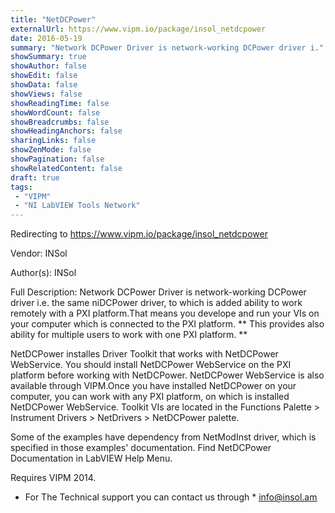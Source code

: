 ```yaml
---
title: "NetDCPower"
externalUrl: https://www.vipm.io/package/insol_netdcpower
date: 2016-05-19
summary: "Network DCPower Driver is network-working DCPower driver i."
showSummary: true
showAuthor: false
showEdit: false
showData: false
showViews: false
showReadingTime: false
showWordCount: false
showBreadcrumbs: false
showHeadingAnchors: false
sharingLinks: false
showZenMode: false
showPagination: false
showRelatedContent: false
draft: true
tags:
 - "VIPM"
 - "NI LabVIEW Tools Network"
---
```


Redirecting to https://www.vipm.io/package/insol_netdcpower

Vendor: INSol

Author(s): INSol
 
Full Description:
Network DCPower Driver is network-working DCPower driver i.e. the same niDCPower driver, to which is added ability to work remotely with a PXI platform.That means you develope and run your VIs on your computer which is connected to the PXI platform. ** This provides also ability for multiple users to work with one PXI platform. **

NetDCPower installes Driver Toolkit that works with NetDCPower WebService. You should install NetDCPower WebService on the PXI platform before working with NetDCPower. NetDCPower WebService is also available through VIPM.Once you have installed NetDCPower on your computer, you can work with any PXI platform, on which is installed NetDCPower WebService.
Toolkit VIs are located in the Functions Palette > Instrument Drivers > NetDrivers > NetDCPower palette.

Some of the examples have dependency from NetModInst driver, which is specified in those examples' documentation.
Find NetDCPower Documentation in LabVIEW Help Menu.

Requires VIPM 2014.

* For The Technical support you can contact us through * <u> info@insol.am </u>